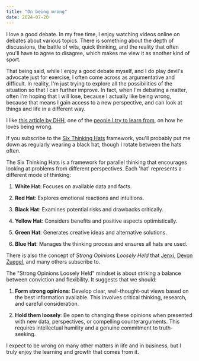 ```yaml
---
title: "On being wrong"
date: 2024-07-20
---
```


I love a good debate. In my free time, I enjoy watching videos online on debates about various topics. There is something about the depth of discussions, the battle of wits, quick thinking, and the reality that often you'll have to agree to disagree, which makes me view it as another kind of sport.

That being said, while I enjoy a good debate myself, and I do play devil's advocate just for exercise, I often come across as argumentative and difficult. In reality, I'm just trying to explore all the possibilities of the situation so that I can further improve. In fact, when I'm debating a matter, often I'm hoping that I will lose, because I actually like being wrong, because that means I gain access to a new perspective, and can look at things and life in a different way.

I like [this article by DHH](https://world.hey.com/dhh/i-love-being-wrong-862e5ef5), one of the [people I try to learn from](https://themattchung.com/people/), on how he loves being wrong.

If you subscribe to the [Six Thinking Hats](https://en.wikipedia.org/wiki/Six_Thinking_Hats) framework, you'll probably put me down as regularly wearing a black hat, though I rotate between the hats often.

The Six Thinking Hats is a framework for parallel thinking that encourages looking at problems from different perspectives. Each 'hat' represents a different mode of thinking:

1. **White Hat**: Focuses on available data and facts.

3. **Red Hat**: Explores emotional reactions and intuitions.

5. **Black Hat**: Examines potential risks and drawbacks critically.

7. **Yellow Hat**: Considers benefits and positive aspects optimistically.

9. **Green Hat**: Generates creative ideas and alternative solutions.

11. **Blue Hat**: Manages the thinking process and ensures all hats are used.

There is also the concept of _Strong Opinions Loosely Held_ that [Jenxi](https://jenxi.com/why-blog/), [Devon Zuegel](https://devonzuegel.com/page/about-me), and many others subscribe to.

The "Strong Opinions Loosely Held" mindset is about striking a balance between conviction and flexibility. It suggests that we should:

1. **Form strong opinions**: Develop clear, well-thought-out views based on the best information available. This involves critical thinking, research, and careful consideration.

3. **Hold them loosely**: Be open to changing these opinions when presented with new data, perspectives, or compelling counterarguments. This requires intellectual humility and a genuine commitment to truth-seeking.

I expect to be wrong on many other matters in life and in business, but I truly enjoy the learning and growth that comes from it.
